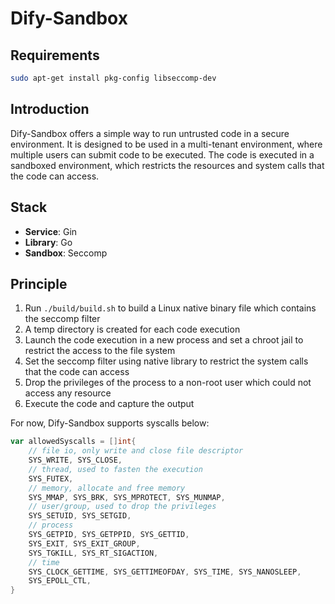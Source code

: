 # Dify-Sandbox
## Requirements

```bash
sudo apt-get install pkg-config libseccomp-dev
```

## Introduction
Dify-Sandbox offers a simple way to run untrusted code in a secure environment. It is designed to be used in a multi-tenant environment, where multiple users can submit code to be executed. The code is executed in a sandboxed environment, which restricts the resources and system calls that the code can access.

## Stack
- **Service**: Gin
- **Library**: Go
- **Sandbox**: Seccomp

## Principle

1. Run `./build/build.sh` to build a Linux native binary file which contains the seccomp filter
2. A temp directory is created for each code execution
3. Launch the code execution in a new process and set a chroot jail to restrict the access to the file system
4. Set the seccomp filter using native library to restrict the system calls that the code can access
5. Drop the privileges of the process to a non-root user which could not access any resource
6. Execute the code and capture the output

For now, Dify-Sandbox supports syscalls below:
```go
var allowedSyscalls = []int{
    // file io, only write and close file descriptor
	SYS_WRITE, SYS_CLOSE,
	// thread, used to fasten the execution
	SYS_FUTEX,
	// memory, allocate and free memory
	SYS_MMAP, SYS_BRK, SYS_MPROTECT, SYS_MUNMAP,
	// user/group, used to drop the privileges
	SYS_SETUID, SYS_SETGID,
	// process
	SYS_GETPID, SYS_GETPPID, SYS_GETTID,
	SYS_EXIT, SYS_EXIT_GROUP,
	SYS_TGKILL, SYS_RT_SIGACTION,
	// time
	SYS_CLOCK_GETTIME, SYS_GETTIMEOFDAY, SYS_TIME, SYS_NANOSLEEP,
	SYS_EPOLL_CTL,
}
```

